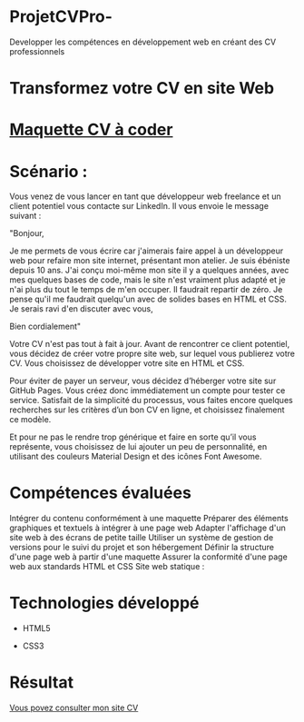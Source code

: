 # ProjetCVPro-
Developper les compétences en développement web en créant des CV professionnels 

# Transformez votre CV en site Web

# [Maquette CV à coder](image/maquette.png)

# Scénario :

Vous venez de vous lancer en tant que développeur web freelance et un client potentiel vous contacte sur LinkedIn. Il vous envoie le message suivant :

"Bonjour,

Je me permets de vous écrire car j'aimerais faire appel à un développeur web pour refaire mon site internet, présentant mon atelier. Je suis ébéniste depuis 10 ans. J'ai conçu moi-même mon site il y a quelques années, avec mes quelques bases de code, mais le site n'est vraiment plus adapté et je n'ai plus du tout le temps de m'en occuper. Il faudrait repartir de zéro. Je pense qu'il me faudrait quelqu'un avec de solides bases en HTML et CSS. Je serais ravi d'en discuter avec vous,

Bien cordialement"

Votre CV n'est pas tout à fait à jour. Avant de rencontrer ce client potentiel, vous décidez de créer votre propre site web, sur lequel vous publierez votre CV. Vous choisissez de développer votre site en HTML et CSS.

Pour éviter de payer un serveur, vous décidez d’héberger votre site sur GitHub Pages. Vous créez donc immédiatement un compte pour tester ce service. Satisfait de la simplicité du processus, vous faites encore quelques recherches sur les critères d’un bon CV en ligne, et choisissez finalement ce modèle.

Et pour ne pas le rendre trop générique et faire en sorte qu’il vous représente, vous choisissez de lui ajouter un peu de personnalité, en utilisant des couleurs Material Design et des icônes Font Awesome.

# Compétences évaluées

Intégrer du contenu conformément à une maquette
Préparer des éléments graphiques et textuels à intégrer à une page web
Adapter l'affichage d'un site web à des écrans de petite taille
Utiliser un système de gestion de versions pour le suivi du projet et son hébergement
Définir la structure d'une page web à partir d'une maquette
Assurer la conformité d'une page web aux standards HTML et CSS
Site web statique :

# Technologies développé

* HTML5
  
* CSS3

# Résultat

[Vous povez consulter mon site CV](https://av-code80.github.io/ProjetCVPro/)
